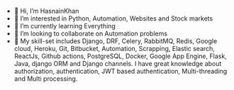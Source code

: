 - 👋 Hi, I’m HasnainKhan
- 👀 I’m interested in Python, Automation, Websites and Stock markets
- 🌱 I’m currently learning Everything
- 💞️ I’m looking to collaborate on Automation problems
- 🌱 My skill-set includes Django, DRF, Celery, RabbitMQ, Redis, Google cloud, Heroku, Git, Bitbucket, Automation, Scrapping, 
      Elastic search, ReactJs, Github actions, PostgreSQL, Docker, Google App Engine, Flask, Java, django ORM and Django channels. I have great knowledge about             authorization, authentication, JWT based authentication, Multi-threading and Multi processing.


<!---
Gryffindor8/Gryffindor8 is a ✨ special ✨ repository because its `README.md` (this file) appears on your GitHub profile.
You can click the Preview link to take a look at your changes.
- 📫 How to reach me 
--->
